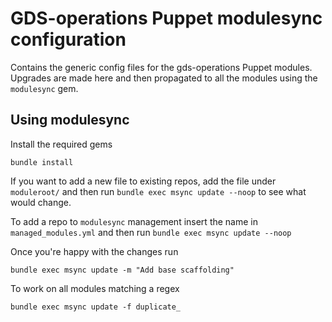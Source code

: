 # GDS-operations Puppet modulesync configuration

Contains the generic config files for the gds-operations Puppet modules. Upgrades are
made here and then propagated to all the modules using the `modulesync` gem.

## Using modulesync

Install the required gems

    bundle install

If you want to add a new file to existing repos, add the file under
`moduleroot/` and then run `bundle exec msync update --noop` to see what would change.

To add a repo to `modulesync` management insert the name in
`managed_modules.yml` and then run `bundle exec msync update --noop`

Once you're happy with the changes run

    bundle exec msync update -m "Add base scaffolding"

To work on all modules matching a regex

    bundle exec msync update -f duplicate_
